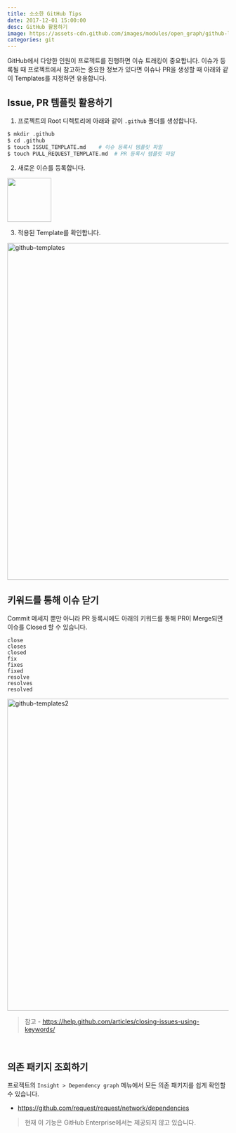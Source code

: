 ```yaml
---
title: 소소한 GitHub Tips
date: 2017-12-01 15:00:00
desc: GitHub 활용하기
image: https://assets-cdn.github.com/images/modules/open_graph/github-logo.png
categories: git
---
```


GitHub에서 다양한 인원이 프로젝트를 진행하면 이슈 트래킹이 중요합니다. 이슈가 등록될 때 프로젝트에서 참고하는 중요한 정보가 있다면 이슈나 PR을 생성할 때 아래와 같이 Templates를 지정하면 유용합니다.

##  Issue, PR 템플릿 활용하기

1. 프로젝트의 Root 디렉토리에 아래와 같이 `.github` 폴더를 생성합니다.

```bash
$ mkdir .github
$ cd .github 
$ touch ISSUE_TEMPLATE.md    # 이슈 등록시 템플릿 파일
$ touch PULL_REQUEST_TEMPLATE.md  # PR 등록시 템플릿 파일
```


2. 새로운 이슈를 등록합니다.

<img src='http://image.toast.com/aaaaahq/new_issues_button.png'  width='100'/>

3. 적용된 Template를 확인합니다.

<img width="768" alt="github-templates" src="http://image.toast.com/aaaaahq/0c099be0-d9ec-11e7-962d-df3b88f29401.png">

<br/>

## 키워드를 통해 이슈 닫기

Commit 메세지 뿐만 아니라 PR 등록시에도 아래의 키워드를 통해 PR이 Merge되면 이슈를 Closed 할 수 있습니다.
```
close
closes
closed
fix
fixes
fixed
resolve
resolves
resolved
```

<img width="711" alt="github-templates2" src="http://image.toast.com/aaaaahq/d70a1c7a-d9ec-11e7-8910-9686d333d378.png">

> 참고 - https://help.github.com/articles/closing-issues-using-keywords/

<br/>

## 의존 패키지 조회하기

프로젝트의 `Insight > Dependency graph` 메뉴에서 모든 의존 패키지를 쉽게 확인할 수 있습니다.

- https://github.com/request/request/network/dependencies

> 현재 이 기능은 GitHub Enterprise에서는 제공되지 않고 있습니다. 
